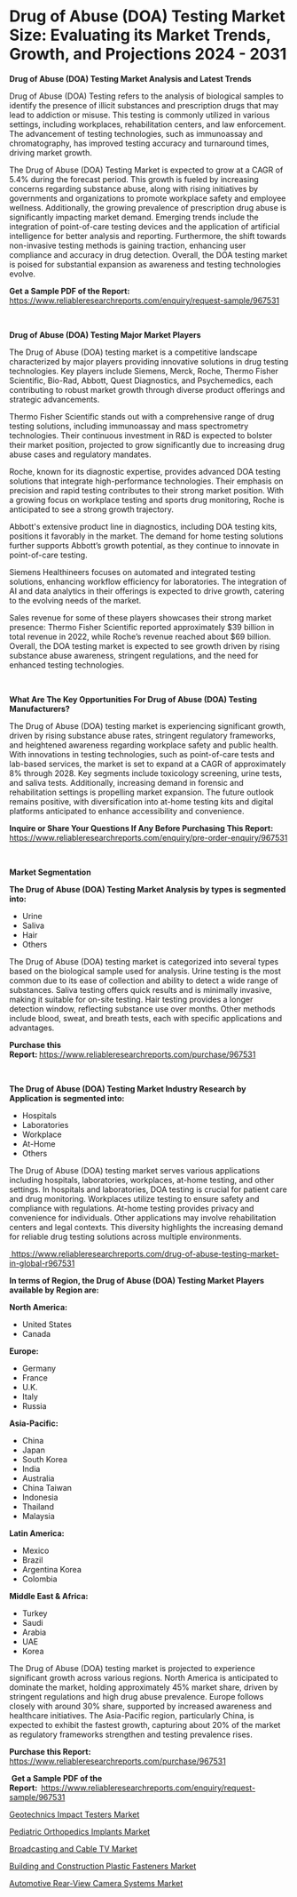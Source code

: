 <p><h1>Drug of Abuse (DOA) Testing Market Size: Evaluating its Market Trends, Growth, and Projections 2024 - 2031</h1></p><p><strong>Drug of Abuse (DOA) Testing Market Analysis and Latest Trends</strong></p>
<p><p>Drug of Abuse (DOA) Testing refers to the analysis of biological samples to identify the presence of illicit substances and prescription drugs that may lead to addiction or misuse. This testing is commonly utilized in various settings, including workplaces, rehabilitation centers, and law enforcement. The advancement of testing technologies, such as immunoassay and chromatography, has improved testing accuracy and turnaround times, driving market growth.</p><p>The Drug of Abuse (DOA) Testing Market is expected to grow at a CAGR of 5.4% during the forecast period. This growth is fueled by increasing concerns regarding substance abuse, along with rising initiatives by governments and organizations to promote workplace safety and employee wellness. Additionally, the growing prevalence of prescription drug abuse is significantly impacting market demand. Emerging trends include the integration of point-of-care testing devices and the application of artificial intelligence for better analysis and reporting. Furthermore, the shift towards non-invasive testing methods is gaining traction, enhancing user compliance and accuracy in drug detection. Overall, the DOA testing market is poised for substantial expansion as awareness and testing technologies evolve.</p></p>
<p><strong>Get a Sample PDF of the Report:&nbsp;</strong> <a href="https://www.reliableresearchreports.com/enquiry/request-sample/967531?utm_campaign=117&utm_medium=2&utm_source=Github&utm_content=ia&utm_term=30102024&utm_id=drug-of-abuse-doa-testing">https://www.reliableresearchreports.com/enquiry/request-sample/967531</a></p>
<p>&nbsp;</p>
<p><strong>Drug of Abuse (DOA) Testing Major Market Players</strong></p>
<p><p>The Drug of Abuse (DOA) testing market is a competitive landscape characterized by major players providing innovative solutions in drug testing technologies. Key players include Siemens, Merck, Roche, Thermo Fisher Scientific, Bio-Rad, Abbott, Quest Diagnostics, and Psychemedics, each contributing to robust market growth through diverse product offerings and strategic advancements.</p><p>Thermo Fisher Scientific stands out with a comprehensive range of drug testing solutions, including immunoassay and mass spectrometry technologies. Their continuous investment in R&D is expected to bolster their market position, projected to grow significantly due to increasing drug abuse cases and regulatory mandates.</p><p>Roche, known for its diagnostic expertise, provides advanced DOA testing solutions that integrate high-performance technologies. Their emphasis on precision and rapid testing contributes to their strong market position. With a growing focus on workplace testing and sports drug monitoring, Roche is anticipated to see a strong growth trajectory.</p><p>Abbott's extensive product line in diagnostics, including DOA testing kits, positions it favorably in the market. The demand for home testing solutions further supports Abbott’s growth potential, as they continue to innovate in point-of-care testing.</p><p>Siemens Healthineers focuses on automated and integrated testing solutions, enhancing workflow efficiency for laboratories. The integration of AI and data analytics in their offerings is expected to drive growth, catering to the evolving needs of the market.</p><p>Sales revenue for some of these players showcases their strong market presence: Thermo Fisher Scientific reported approximately $39 billion in total revenue in 2022, while Roche’s revenue reached about $69 billion. Overall, the DOA testing market is expected to see growth driven by rising substance abuse awareness, stringent regulations, and the need for enhanced testing technologies.</p></p>
<p>&nbsp;</p>
<p><strong>What Are The Key Opportunities For Drug of Abuse (DOA) Testing Manufacturers?</strong></p>
<p><p>The Drug of Abuse (DOA) testing market is experiencing significant growth, driven by rising substance abuse rates, stringent regulatory frameworks, and heightened awareness regarding workplace safety and public health. With innovations in testing technologies, such as point-of-care tests and lab-based services, the market is set to expand at a CAGR of approximately 8% through 2028. Key segments include toxicology screening, urine tests, and saliva tests. Additionally, increasing demand in forensic and rehabilitation settings is propelling market expansion. The future outlook remains positive, with diversification into at-home testing kits and digital platforms anticipated to enhance accessibility and convenience.</p></p>
<p><strong>Inquire or Share Your Questions If Any Before Purchasing This Report:</strong> <a href="https://www.reliableresearchreports.com/enquiry/pre-order-enquiry/967531?utm_campaign=117&utm_medium=2&utm_source=Github&utm_content=ia&utm_term=30102024&utm_id=drug-of-abuse-doa-testing">https://www.reliableresearchreports.com/enquiry/pre-order-enquiry/967531</a></p>
<p>&nbsp;</p>
<p><strong>Market Segmentation</strong></p>
<p><strong>The Drug of Abuse (DOA) Testing Market Analysis by types is segmented into:</strong></p>
<p><ul><li>Urine</li><li>Saliva</li><li>Hair</li><li>Others</li></ul></p>
<p><p>The Drug of Abuse (DOA) testing market is categorized into several types based on the biological sample used for analysis. Urine testing is the most common due to its ease of collection and ability to detect a wide range of substances. Saliva testing offers quick results and is minimally invasive, making it suitable for on-site testing. Hair testing provides a longer detection window, reflecting substance use over months. Other methods include blood, sweat, and breath tests, each with specific applications and advantages.</p></p>
<p><strong>Purchase this Report:&nbsp;</strong><a href="https://www.reliableresearchreports.com/purchase/967531?utm_campaign=117&utm_medium=2&utm_source=Github&utm_content=ia&utm_term=30102024&utm_id=drug-of-abuse-doa-testing">https://www.reliableresearchreports.com/purchase/967531</a></p>
<p>&nbsp;</p>
<p><strong>The Drug of Abuse (DOA) Testing Market Industry Research by Application is segmented into:</strong></p>
<p><ul><li>Hospitals</li><li>Laboratories</li><li>Workplace</li><li>At-Home</li><li>Others</li></ul></p>
<p><p>The Drug of Abuse (DOA) testing market serves various applications including hospitals, laboratories, workplaces, at-home testing, and other settings. In hospitals and laboratories, DOA testing is crucial for patient care and drug monitoring. Workplaces utilize testing to ensure safety and compliance with regulations. At-home testing provides privacy and convenience for individuals. Other applications may involve rehabilitation centers and legal contexts. This diversity highlights the increasing demand for reliable drug testing solutions across multiple environments.</p></p>
<p><a href="https://www.reliableresearchreports.com/drug-of-abuse-testing-market-in-global-r967531?utm_campaign=117&utm_medium=2&utm_source=Github&utm_content=ia&utm_term=30102024&utm_id=drug-of-abuse-doa-testing">&nbsp;https://www.reliableresearchreports.com/drug-of-abuse-testing-market-in-global-r967531</a></p>
<p><strong>In terms of Region, the Drug of Abuse (DOA) Testing Market Players available by Region are:</strong></p>
<p>
    <p> <strong> North America: </strong>
        <ul>
            <li>United States</li>
            <li>Canada</li>
        </ul>
        </p> 
    <p> <strong> Europe: </strong>
        <ul>
            <li>Germany</li>
            <li>France</li>
            <li>U.K.</li>
            <li>Italy</li>
            <li>Russia</li>
        </ul>
        </p> 
    <p> <strong> Asia-Pacific: </strong>
        <ul>
            <li>China</li>
            <li>Japan</li>
            <li>South Korea</li>
            <li>India</li>
            <li>Australia</li>
            <li>China Taiwan</li>
            <li>Indonesia</li>
            <li>Thailand</li>
            <li>Malaysia</li>
        </ul>
        </p> 
    <p> <strong> Latin America: </strong>
        <ul>
            <li>Mexico</li>
            <li>Brazil</li>
            <li>Argentina Korea</li>
            <li>Colombia</li>
        </ul>
        </p> 
    <p> <strong> Middle East & Africa: </strong>
        <ul>
            <li>Turkey</li>
            <li>Saudi</li>
            <li>Arabia</li>
            <li>UAE</li>
            <li>Korea</li>
        </ul>
    </p>
    </p>
<p><p>The Drug of Abuse (DOA) testing market is projected to experience significant growth across various regions. North America is anticipated to dominate the market, holding approximately 45% market share, driven by stringent regulations and high drug abuse prevalence. Europe follows closely with around 30% share, supported by increased awareness and healthcare initiatives. The Asia-Pacific region, particularly China, is expected to exhibit the fastest growth, capturing about 20% of the market as regulatory frameworks strengthen and testing prevalence rises.</p></p>
<p><strong>Purchase this Report: </strong><a href="https://www.reliableresearchreports.com/purchase/967531?utm_campaign=117&utm_medium=2&utm_source=Github&utm_content=ia&utm_term=30102024&utm_id=drug-of-abuse-doa-testing">https://www.reliableresearchreports.com/purchase/967531</a></p>
<p>&nbsp;<strong>Get a Sample PDF of the Report:&nbsp;&nbsp;</strong><a href="https://www.reliableresearchreports.com/enquiry/request-sample/967531?utm_campaign=117&utm_medium=2&utm_source=Github&utm_content=ia&utm_term=30102024&utm_id=drug-of-abuse-doa-testing">https://www.reliableresearchreports.com/enquiry/request-sample/967531</a></p>
<p><strong></strong></p>
<p><p><a href="https://issuu.com/reportprime-2/docs/geotechnics-impact-testers-market-s_1c4cac70575d8c?utm_campaign=117&utm_medium=2&utm_source=Github&utm_content=ia&utm_term=30102024&utm_id=drug-of-abuse-doa-testing">Geotechnics Impact Testers Market</a></p><p><a href="https://www.linkedin.com/pulse/pediatric-orthopedics-implants-market-drivers-challenges-forecast-fyyye?utm_campaign=117&utm_medium=2&utm_source=Github&utm_content=ia&utm_term=30102024&utm_id=drug-of-abuse-doa-testing">Pediatric Orthopedics Implants Market</a></p><p><a href="https://github.com/AlisaRowe24/Market-Research-Report-List-1/blob/main/broadcasting-and-cable-tv-market.md?utm_campaign=117&utm_medium=2&utm_source=Github&utm_content=ia&utm_term=30102024&utm_id=drug-of-abuse-doa-testing">Broadcasting and Cable TV Market</a></p><p><a href="https://github.com/Alanbrewer218/Market-Research-Report-List-1/blob/main/building-and-construction-plastic-fasteners-market.md?utm_campaign=117&utm_medium=2&utm_source=Github&utm_content=ia&utm_term=30102024&utm_id=drug-of-abuse-doa-testing">Building and Construction Plastic Fasteners Market</a></p><p><a href="https://www.linkedin.com/pulse/influencing-factors-automotive-rear-view-camera-systems-market-qzdgf?utm_campaign=117&utm_medium=2&utm_source=Github&utm_content=ia&utm_term=30102024&utm_id=drug-of-abuse-doa-testing">Automotive Rear-View Camera Systems Market</a></p></p>